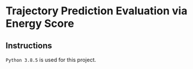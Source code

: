 # Trajectory Prediction Evaluation via Energy Score


## Instructions

```Python 3.8.5``` is used for this project. 
